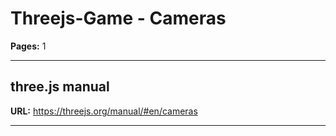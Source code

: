# Threejs-Game - Cameras

**Pages:** 1

---

## three.js manual

**URL:** https://threejs.org/manual/#en/cameras

---
